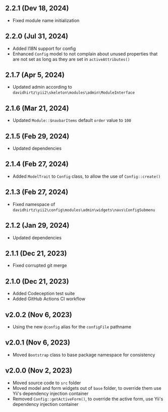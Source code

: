 ## 2.2.1 (Dev 18, 2024)

- Fixed module name initialization

## 2.2.0 (Jul 31, 2024)

- Added I18N support for config
- Enhanced `Config` model to not complain about unused properties that are not set as long as they are set
  in `activeAttributes()`

## 2.1.7 (Apr 5, 2024)

- Updated admin according to `davidhirtz\yii2\skeleton\modules\admin\ModuleInterface`

## 2.1.6 (Mar 21, 2024)

- Updated `Module::$navbarItems` default `order` value to `100`

## 2.1.5 (Feb 29, 2024)

- Updated dependencies

## 2.1.4 (Feb 27, 2024)

- Added `ModelTrait` to `Config` class, to allow the use of `Config::create()`

## 2.1.3 (Feb 27, 2024)

- Fixed namespace of `davidhirtz\yii2\config\modules\admin\widgets\navs\ConfigSubmenu`

## 2.1.2 (Jan 29, 2024)

- Updated dependencies

## 2.1.1 (Dec 21, 2023)

- Fixed corrupted git merge

## 2.1.0 (Dec 21, 2023)

- Added Codeception test suite
- Added GitHub Actions CI workflow

## v2.0.2 (Nov 6, 2023)

- Using the new `@config` alias for the `configFile` pathname

## v2.0.1 (Nov 6, 2023)

- Moved `Bootstrap` class to base package namespace for consistency

## v2.0.0 (Nov 2, 2023)

- Moved source code to `src` folder
- Moved model and form widgets out of `base` folder, to override them use Yii's dependency injection
  container
- Removed `Config::getActiveForm()`, to override the active form, use Yii's dependency injection
  container